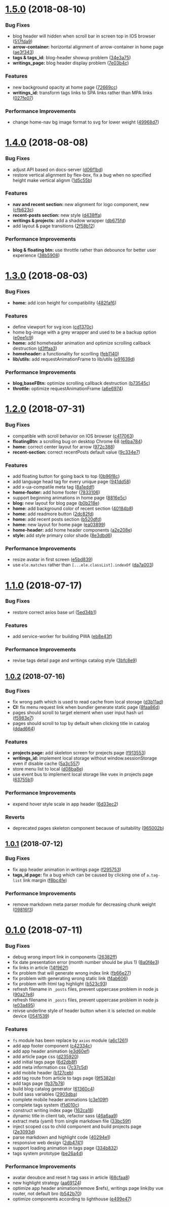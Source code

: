 <a name="1.5.0"></a>
# [1.5.0](https://github.com/lbwa/set/compare/v1.4.0...v1.5.0) (2018-08-10)


### Bug Fixes

* blog header will hidden when scroll bar in screen top in IOS browser ([517fda9](https://github.com/lbwa/set/commit/517fda9))
* **arrow-container:** horizontal alignment of arrow-container in home page ([ae3f343](https://github.com/lbwa/set/commit/ae3f343))
* **tags & tags_id:** blog-header showup problem ([34e3a75](https://github.com/lbwa/set/commit/34e3a75))
* **writings_page:** blog header display problem ([7e03b4c](https://github.com/lbwa/set/commit/7e03b4c))


### Features

* new background opacity at home page ([72669cc](https://github.com/lbwa/set/commit/72669cc))
* **writings_id:** transform tags links to SPA links rather than MPA links ([027fe07](https://github.com/lbwa/set/commit/027fe07))


### Performance Improvements

* change home-nav bg image format to svg for lower weight ([49968d7](https://github.com/lbwa/set/commit/49968d7))



<a name="1.4.0"></a>
# [1.4.0](https://github.com/lbwa/set/compare/v1.3.0...v1.4.0) (2018-08-08)


### Bug Fixes

* adjust API based on docs-server ([d06f1bd](https://github.com/lbwa/set/commit/d06f1bd))
* restore vertical alignment by flex-box, fix a bug when no specified height make vertical alignm ([1d5c55b](https://github.com/lbwa/set/commit/1d5c55b))


### Features

* **nav and recent section:** new alignment for logo component, new ([cfb623c](https://github.com/lbwa/set/commit/cfb623c))
* **recent-posts section:** new style ([d438ffa](https://github.com/lbwa/set/commit/d438ffa))
* **writings & projects:** add a shadow wrapper ([db675fd](https://github.com/lbwa/set/commit/db675fd))
* add layout &  page transitions ([2f58b12](https://github.com/lbwa/set/commit/2f58b12))


### Performance Improvements

* **blog & floating btn:** use throttle rather than debounce for better user experience ([38b5908](https://github.com/lbwa/set/commit/38b5908))



<a name="1.3.0"></a>
# [1.3.0](https://github.com/lbwa/set/compare/v1.2.0...v1.3.0) (2018-08-03)


### Bug Fixes

* **home:** add icon height for compatibility ([482faf6](https://github.com/lbwa/set/commit/482faf6))


### Features

* define viewport for svg icon ([cd1370c](https://github.com/lbwa/set/commit/cd1370c))
* home bg-image with a grey wrapper and used to be a backup option ([e0ee1c9](https://github.com/lbwa/set/commit/e0ee1c9))
* **home:** add homeheader animation and optimize scrolling callback destruction ([d3ffaa3](https://github.com/lbwa/set/commit/d3ffaa3))
* **homeheader:** a functionality for scorlling ([feb1140](https://github.com/lbwa/set/commit/feb1140))
* **lib/utils:** add requestAnimationFrame to lib/utils ([e91639d](https://github.com/lbwa/set/commit/e91639d))


### Performance Improvements

* **blog,baseFBtn:** optimize scrolling callback destruction ([b73545c](https://github.com/lbwa/set/commit/b73545c))
* **throttle:** optimize requestAnimationFrame ([a6e6974](https://github.com/lbwa/set/commit/a6e6974))



<a name="1.2.0"></a>
# [1.2.0](https://github.com/lbwa/set/compare/v1.1.0...v1.2.0) (2018-07-31)


### Bug Fixes

* compatible with scroll behavior on IOS browser ([c417063](https://github.com/lbwa/set/commit/c417063))
* **floatingBtn:** a scrolling bug on desktop Chrome 68 ([e6ba784](https://github.com/lbwa/set/commit/e6ba784))
* **home:** correct center layout for arrow ([972c388](https://github.com/lbwa/set/commit/972c388))
* **recent-section:** correct recentPosts default value ([9c334e7](https://github.com/lbwa/set/commit/9c334e7))


### Features

* add floating button for going back to top ([0b96f8c](https://github.com/lbwa/set/commit/0b96f8c))
* add language head tag for every unique page ([941dd58](https://github.com/lbwa/set/commit/941dd58))
* add x-ua-compatile meta tag ([8a1eddf](https://github.com/lbwa/set/commit/8a1eddf))
* **home-footer:** add home footer ([7833106](https://github.com/lbwa/set/commit/7833106))
* support beginning animations in home page ([8816e5c](https://github.com/lbwa/set/commit/8816e5c))
* **blog:** new layout for blog page ([b0b218e](https://github.com/lbwa/set/commit/b0b218e))
* **home:** add background color of recent section ([40184b8](https://github.com/lbwa/set/commit/40184b8))
* **home:** add readmore button ([2dc82fd](https://github.com/lbwa/set/commit/2dc82fd))
* **home:** add recent posts section ([b520dfd](https://github.com/lbwa/set/commit/b520dfd))
* **home:** new layout for home page ([ea03899](https://github.com/lbwa/set/commit/ea03899))
* **home-header:** add home header components ([a2e208e](https://github.com/lbwa/set/commit/a2e208e))
* **style:** add style primary color shade ([8e3dbd6](https://github.com/lbwa/set/commit/8e3dbd6))


### Performance Improvements

* resize avatar in first screen ([e5bd839](https://github.com/lbwa/set/commit/e5bd839))
* use `ele.matches` rather than `[...ele.classList].indexOf` ([da7a003](https://github.com/lbwa/set/commit/da7a003))



<a name="1.1.0"></a>
# [1.1.0](https://github.com/lbwa/set/compare/v1.0.2...v1.1.0) (2018-07-17)


### Bug Fixes

* restore correct axios base url ([5ed34b1](https://github.com/lbwa/set/commit/5ed34b1))


### Features

* add service-worker for building PWA ([eb8e43f](https://github.com/lbwa/set/commit/eb8e43f))


### Performance Improvements

* revise tags detail page and writings catalog style ([3bfc8e9](https://github.com/lbwa/set/commit/3bfc8e9))



<a name="1.0.2"></a>
## [1.0.2](https://github.com/lbwa/set/compare/v1.0.1...v1.0.2) (2018-07-16)


### Bug Fixes

* fix wrong path which is used to read cache from local storage ([d3b11ad](https://github.com/lbwa/set/commit/d3b11ad))
* **CI:** fix menu request link when bundler generate static page ([8faa86d](https://github.com/lbwa/set/commit/8faa86d))
* pages should scroll to target element when user input hash url ([f5983e7](https://github.com/lbwa/set/commit/f5983e7))
* pages should scroll to top by default when clicking title in catalog ([ddad664](https://github.com/lbwa/set/commit/ddad664))


### Features

* **projects page:** add skeleton screen for prejects page ([f913553](https://github.com/lbwa/set/commit/f913553))
* **writings_id:** implement local storage without window.sessionStorage even if disable cache ([5a3c557](https://github.com/lbwa/set/commit/5a3c557))
* store menu list to local ([d08ba8e](https://github.com/lbwa/set/commit/d08ba8e))
* use event bus to implement local storage like vuex in projects page ([63755b1](https://github.com/lbwa/set/commit/63755b1))


### Performance Improvements

* expend hover style scale in app header ([6d33ec2](https://github.com/lbwa/set/commit/6d33ec2))


### Reverts

* deprecated pages skeleton component because of suitability ([965002b](https://github.com/lbwa/set/commit/965002b))



<a name="1.0.1"></a>
## [1.0.1](https://github.com/lbwa/set/compare/v0.1.0...v1.0.1) (2018-07-12)


### Bug Fixes

* fix app header animation in writings page ([f295753](https://github.com/lbwa/set/commit/f295753))
* **tags_id page:** fix a bug which can be caused by clicking one of `a.tag-list` link margin ([f8bc4fe](https://github.com/lbwa/set/commit/f8bc4fe))


### Performance Improvements

* remove markdown meta parser module for decreasing chunk weight ([09816f3](https://github.com/lbwa/set/commit/09816f3))



<a name="0.1.0"></a>
# [0.1.0](https://github.com/lbwa/set/compare/40294e1...v0.1.0) (2018-07-11)


### Bug Fixes

* debug wrong import link in components ([26382ff](https://github.com/lbwa/set/commit/26382ff))
* fix date presentation error (month number should be plus 1) ([8a0f4e3](https://github.com/lbwa/set/commit/8a0f4e3))
* fix links in article ([14f962f](https://github.com/lbwa/set/commit/14f962f))
* fix problem that will generate wrong index link ([fb66e27](https://github.com/lbwa/set/commit/fb66e27))
* fix problem with generating wrong static link ([f4ab606](https://github.com/lbwa/set/commit/f4ab606))
* fix problem with html tag highlight ([b523c93](https://github.com/lbwa/set/commit/b523c93))
* refresh filename in `_posts` files, prevent uppercase problem in node js ([90a27e8](https://github.com/lbwa/set/commit/90a27e8))
* refresh filename in `_posts` files, prevent uppercase problem in node js ([e03a495](https://github.com/lbwa/set/commit/e03a495))
* reivse underline style of header button when it is selected on mobile device ([0541539](https://github.com/lbwa/set/commit/0541539))


### Features

* `fs` module has been replace by `axios` module ([a6c1261](https://github.com/lbwa/set/commit/a6c1261))
* add app footer component ([c42334c](https://github.com/lbwa/set/commit/c42334c))
* add app header animation ([e3d60ef](https://github.com/lbwa/set/commit/e3d60ef))
* add article page css ([d235920](https://github.com/lbwa/set/commit/d235920))
* add initial tags page ([6d2db8f](https://github.com/lbwa/set/commit/6d2db8f))
* add meta information css ([7c37c5d](https://github.com/lbwa/set/commit/7c37c5d))
* add mobile header ([b127ceb](https://github.com/lbwa/set/commit/b127ceb))
* add tag route from article to tags page ([9f5382e](https://github.com/lbwa/set/commit/9f5382e))
* add tags page ([fb37b78](https://github.com/lbwa/set/commit/fb37b78))
* build blog catalog generator ([61360c4](https://github.com/lbwa/set/commit/61360c4))
* build sass variables ([2903dba](https://github.com/lbwa/set/commit/2903dba))
* complete mobile header animations ([c3e109f](https://github.com/lbwa/set/commit/c3e109f))
* complete tags  system ([f1d010c](https://github.com/lbwa/set/commit/f1d010c))
* construct writing index page ([162ca18](https://github.com/lbwa/set/commit/162ca18))
* dynamic title in client tab, refactor sass ([46a6aa9](https://github.com/lbwa/set/commit/46a6aa9))
* extract meta (yaml) from single markdown file ([33bc59f](https://github.com/lbwa/set/commit/33bc59f))
* inject scoped css to child component and build projects page ([2e3093d](https://github.com/lbwa/set/commit/2e3093d))
* parse markdown and highlight code ([40294e1](https://github.com/lbwa/set/commit/40294e1))
* responsive web design ([2db4741](https://github.com/lbwa/set/commit/2db4741))
* support loading animation in tags page ([334b832](https://github.com/lbwa/set/commit/334b832))
* tags system prototype ([be26a4d](https://github.com/lbwa/set/commit/be26a4d))


### Performance Improvements

* avatar deoubce and reset h tag sass in article ([68cfaa8](https://github.com/lbwa/set/commit/68cfaa8))
* new highlight strategy ([aa69124](https://github.com/lbwa/set/commit/aa69124))
* optimize app header animation(remove $refs), writings page link(by vue router, not default bro ([b542b70](https://github.com/lbwa/set/commit/b542b70))
* optimize components according to lighthouse ([e499e47](https://github.com/lbwa/set/commit/e499e47))



